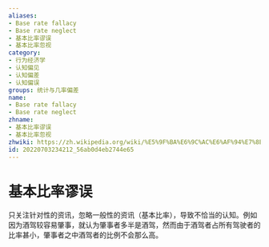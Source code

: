 ```yaml
---
aliases:
- Base rate fallacy
- Base rate neglect
- 基本比率谬误
- 基本比率忽视
category:
- 行为经济学
- 认知偏见
- 认知偏差
- 认知偏误
groups: 统计与几率偏差
name:
- Base rate fallacy
- Base rate neglect
zhname:
- 基本比率谬误
- 基本比率忽视
zhwiki: https://zh.wikipedia.org/wiki/%E5%9F%BA%E6%9C%AC%E6%AF%94%E7%8E%87%E8%AC%AC%E8%AA%A4
id: 20220703234212_56ab0d4eb2744e65
---
```


# 基本比率谬误

只关注针对性的资讯，忽略一般性的资讯（基本比率），导致不恰当的认知。例如因为酒驾较容易肇事，就认为肇事者多半是酒驾，然而由于酒驾者占所有驾驶者的比率甚小，肇事者之中酒驾者的比例不会那么高。

